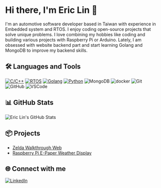 # Hi there, I'm Eric Lin 👋

I'm an automotive software developer based in Taiwan with experience in Embedded system and RTOS. I enjoy coding open-source projects that solve unique problems. I love combining my hobbies like coding and building various projects with Raspberry Pi or Arduino. Lately, I am obsessed with website backend part and start learning Golang and MongoDB to improve my backend skills.

## 🛠️ Languages and Tools
[![C/C++](https://img.shields.io/badge/C/C++-green.svg)]()
[![RTOS](https://img.shields.io/badge/RTOS-red.svg)]()
[![Golang](https://img.shields.io/badge/Golang-blue.svg)]()
[![Python](https://img.shields.io/badge/Python-blue.svg)]()
![MongoDB](https://img.shields.io/badge/-MongoDB-3776AB?logo=mongoDB&logoColor=white)
![docker](https://img.shields.io/badge/-Docker-3776AB?logo=docker&logoColor=white)
![Git](https://img.shields.io/badge/-Git-F05032?logo=git&logoColor=white)
![GitHub](https://img.shields.io/badge/-GitHub-181717?logo=github&logoColor=white)
![VSCode](https://img.shields.io/badge/-VSCode-007ACC?logo=visual-studio-code&logoColor=white)

## 📊 GitHub Stats

![Eric Lin's GitHub Stats](https://github-readme-stats.vercel.app/api?username=ericlinsechs&show_icons=true&theme=radical)

## 📦 Projects

- [Zelda Walkthrough Web](https://github.com/ericlinsechs/zelda-walkthrough-web)
- [Raspberry Pi E-Paper Weather Display](https://github.com/ericlinsechs/rpi_e_paper_weather_display)

## 🌐 Connect with me

[![LinkedIn](https://img.shields.io/badge/LinkedIn-0077B5?style=flat-square&logo=linkedin&logoColor=white)](https://www.linkedin.com/in/your_username/)
